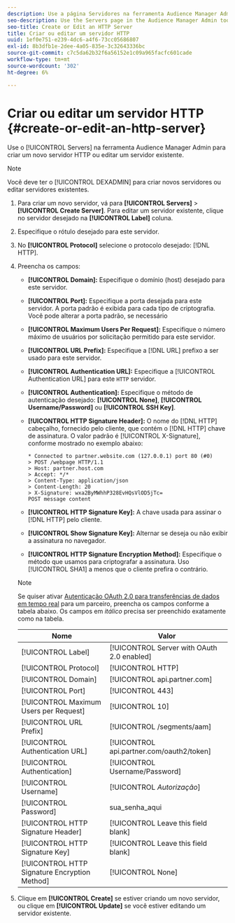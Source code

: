 ```yaml
---
description: Use a página Servidores na ferramenta Audience Manager Admin para criar um novo servidor HTTP ou editar um servidor existente.
seo-description: Use the Servers page in the Audience Manager Admin tool to create a new HTTP server or to edit an existing server.
seo-title: Create or Edit an HTTP Server
title: Criar ou editar um servidor HTTP
uuid: 1ef0e751-e239-4dc6-a4f6-73cc05686807
exl-id: 8b3dfb1e-2dee-4a05-835e-3c32643336bc
source-git-commit: c7c5da62b32f6a56152e1c09a965facfc601cade
workflow-type: tm+mt
source-wordcount: '302'
ht-degree: 6%

---
```


# Criar ou editar um servidor HTTP {#create-or-edit-an-http-server}

Use o [!UICONTROL Servers] na ferramenta Audience Manager Admin para criar um novo servidor HTTP ou editar um servidor existente.

>[!NOTE]
>
>Você deve ter o [!UICONTROL DEXADMIN] para criar novos servidores ou editar servidores existentes.

1. Para criar um novo servidor, vá para **[!UICONTROL Servers]** > **[!UICONTROL Create Server]**. Para editar um servidor existente, clique no servidor desejado na **[!UICONTROL Label]** coluna.
1. Especifique o rótulo desejado para este servidor.
1. No **[!UICONTROL Protocol]** selecione o protocolo desejado: [!DNL HTTP].
1. Preencha os campos:

   * **[!UICONTROL Domain]:** Especifique o domínio (host) desejado para este servidor.
   * **[!UICONTROL Port]:** Especifique a porta desejada para este servidor. A porta padrão é exibida para cada tipo de criptografia. Você pode alterar a porta padrão, se necessário
   * **[!UICONTROL Maximum Users Per Request]:** Especifique o número máximo de usuários por solicitação permitido para este servidor.
   * **[!UICONTROL URL Prefix]:** Especifique a [!DNL URL] prefixo a ser usado para este servidor.
   * **[!UICONTROL Authentication URL]:** Especifique a [!UICONTROL Authentication URL] para este `HTTP` servidor.
   * **[!UICONTROL Authentication]:** Especifique o método de autenticação desejado: **[!UICONTROL None]**, **[!UICONTROL Username/Password]** ou **[!UICONTROL SSH Key]**.
   * **[!UICONTROL HTTP Signature Header]:** O nome do [!DNL HTTP] cabeçalho, fornecido pelo cliente, que contém o [!DNL HTTP] chave de assinatura. O valor padrão é [!UICONTROL X-Signature], conforme mostrado no exemplo abaixo:

      ```
      * Connected to partner.website.com (127.0.0.1) port 80 (#0)
      > POST /webpage HTTP/1.1
      > Host: partner.host.com
      > Accept: */*
      > Content-Type: application/json
      > Content-Length: 20
      > X-Signature: wxa2ByMWhhP328EvHQsVlOD5jTc=
      POST message content
      ```

   * **[!UICONTROL HTTP Signature Key]:** A chave usada para assinar o [!DNL HTTP] pelo cliente.
   * **[!UICONTROL Show Signature Key]:** Alternar se deseja ou não exibir a assinatura no navegador.
   * **[!UICONTROL HTTP Signature Encryption Method]:** Especifique o método que usamos para criptografar a assinatura. Uso [!UICONTROL SHA1] a menos que o cliente prefira o contrário.

   >[!NOTE]
   >
   >Se quiser ativar [Autenticação OAuth 2.0 para transferências de dados em tempo real](https://experienceleague.adobe.com/docs/audience-manager/user-guide/implementation-integration-guides/receiving-audience-data/real-time-outbound-transfers/oauth-in-outbound-transfers.html?lang=en) para um parceiro, preencha os campos conforme a tabela abaixo. Os campos em *itálico* precisa ser preenchido exatamente como na tabela.

   | Nome | Valor |
   |---|---|
   | [!UICONTROL Label] | [!UICONTROL Server with OAuth 2.0 enabled] |
   | [!UICONTROL Protocol] | [!UICONTROL HTTP] |
   | [!UICONTROL Domain] | [!UICONTROL api.partner.com] |
   | [!UICONTROL Port] | [!UICONTROL 443] |
   | [!UICONTROL Maximum Users per Request] | [!UICONTROL 10] |
   | [!UICONTROL URL Prefix] | [!UICONTROL /segments/aam] |
   | [!UICONTROL Authentication URL] | [!UICONTROL api.partner.com/oauth2/token] |
   | [!UICONTROL Authentication] | [!UICONTROL Username/Password] |
   | [!UICONTROL Username] | [!UICONTROL *Autorização*] |
   | [!UICONTROL Password] | sua_senha_aqui |
   | [!UICONTROL HTTP Signature Header] | [!UICONTROL Leave this field blank] |
   | [!UICONTROL HTTP Signature Key] | [!UICONTROL Leave this field blank] |
   | [!UICONTROL HTTP Signature Encryption Method] | [!UICONTROL None] |

1. Clique em **[!UICONTROL Create]** se estiver criando um novo servidor, ou clique em **[!UICONTROL Update]** se você estiver editando um servidor existente.

